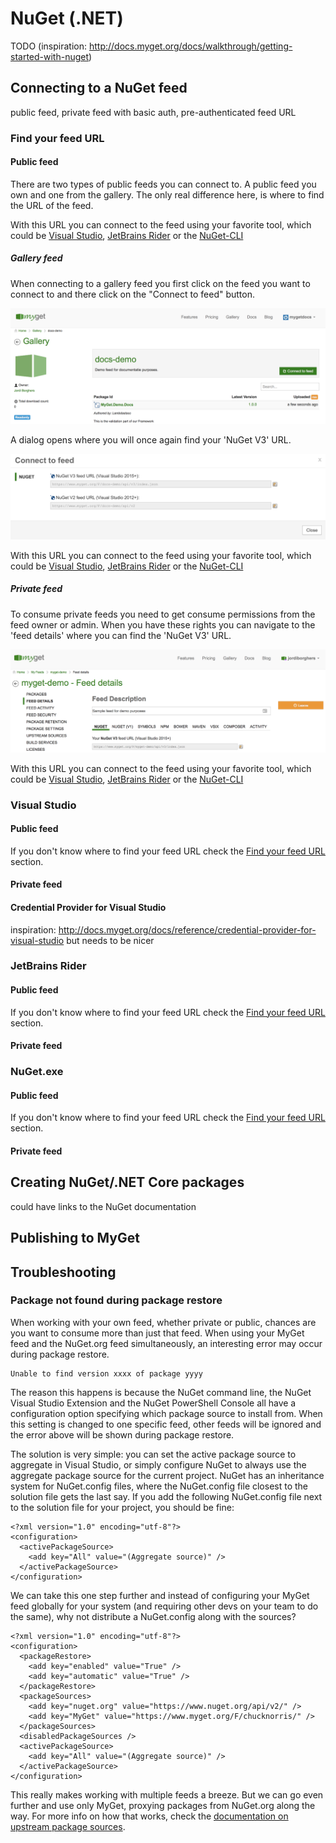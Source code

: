 # NuGet \(.NET\)
TODO (inspiration: http://docs.myget.org/docs/walkthrough/getting-started-with-nuget)


## Connecting to a NuGet feed
public feed, private feed with basic auth, pre-authenticated feed URL


### Find your feed URL

#### Public feed
There are two types of public feeds you can connect to. A public feed you own and one from the gallery. The only real difference here, is where to find the URL of the feed.

With this URL you can connect to the feed using your favorite tool, which could be [Visual Studio](#visual-studio), [JetBrains Rider](#jetbrains-rider) or the [NuGet-CLI](#nugetexe)


##### Gallery feed
When connecting to a gallery feed you first click on the feed you want to connect to and there click on the "Connect to feed" button.

![Gallery feed details](assets/gallery-feed.png)

A dialog opens where you will once again find your 'NuGet V3' URL.

![Gallery feed URL](assets/connect-gallery-feed.png)

With this URL you can connect to the feed using your favorite tool, which could be [Visual Studio](#visual-studio), [JetBrains Rider](#jetbrains-rider) or the [NuGet-CLI](#nugetexe)

##### Private feed
To consume private feeds you need to get consume permissions from the feed owner or admin. When you have these rights you can navigate to the 'feed details' where you can find the 'NuGet V3' URL. 

![Feed details](assets/feed-details.png)

With this URL you can connect to the feed using your favorite tool, which could be [Visual Studio](#visual-studio), [JetBrains Rider](#jetbrains-rider) or the [NuGet-CLI](#nugetexe)


### Visual Studio

#### Public feed
If you don't know where to find your feed URL check the [Find your feed URL](#find-your-feed-url) section.

#### Private feed

#### Credential Provider for Visual Studio
inspiration: http://docs.myget.org/docs/reference/credential-provider-for-visual-studio but needs to be nicer


### JetBrains Rider

#### Public feed
If you don't know where to find your feed URL check the [Find your feed URL](#find-your-feed-url) section.

#### Private feed


### NuGet.exe

#### Public feed
If you don't know where to find your feed URL check the [Find your feed URL](#find-your-feed-url) section.

#### Private feed


## Creating NuGet/.NET Core packages
could have links to the NuGet documentation


## Publishing to MyGet


## Troubleshooting


### Package not found during package restore
When working with your own feed, whether private or public, chances are you want to consume more than just that feed. When using your MyGet feed and the NuGet.org feed simultaneously, an interesting error may occur during package restore.

	Unable to find version xxxx of package yyyy

The reason this happens is because the NuGet command line, the NuGet Visual Studio Extension and the NuGet PowerShell Console all have a configuration option specifying which package source to install from. When this setting is changed to one specific feed, other feeds will be ignored and the error above will be shown during package restore.

The solution is very simple: you can set the active package source to aggregate in Visual Studio, or simply configure NuGet to always use the aggregate package source for the current project. NuGet has an inheritance system for NuGet.config files, where the NuGet.config file closest to the solution file gets the last say. If you add the following NuGet.config file next to the solution file for your project, you should be fine:

	<?xml version="1.0" encoding="utf-8"?>
	<configuration>
	  <activePackageSource>
	    <add key="All" value="(Aggregate source)" />
	  </activePackageSource>
	</configuration>

We can take this one step further and instead of configuring your MyGet feed globally for your system (and requiring other devs on your team to do the same), why not distribute a NuGet.config along with the sources?

	<?xml version="1.0" encoding="utf-8"?>
	<configuration>
	  <packageRestore>
	    <add key="enabled" value="True" />
	    <add key="automatic" value="True" />
	  </packageRestore>
	  <packageSources>
	    <add key="nuget.org" value="https://www.nuget.org/api/v2/" />
	    <add key="MyGet" value="https://www.myget.org/F/chucknorris/" />
	  </packageSources>
	  <disabledPackageSources />
	  <activePackageSource>
	    <add key="All" value="(Aggregate source)" />
	  </activePackageSource>
	</configuration>

This really makes working with multiple feeds a breeze. But we can go even further and use only MyGet, proxying packages from NuGet.org along the way. For more info on how that works, check the [documentation on upstream package sources](/docs/reference/package-sources#Scenario_-_Proxying_upstream_feeds_and_packages).
